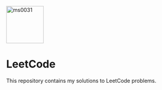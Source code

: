 <a href="https://leetcode.com/u/ms0031/" target="blank"><img align="center" src="https://user-images.githubusercontent.com/36547915/97088991-45da5d00-1652-11eb-900f-80d106540f4f.png" alt="ms0031" height="100" width="100" /></a> <h1>LeetCode</h1>

This repository contains my solutions to LeetCode problems.
